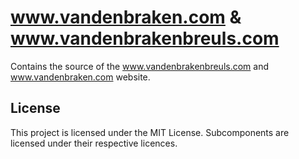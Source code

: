 # www.vandenbraken.com & www.vandenbrakenbreuls.com

Contains the source of the  www.vandenbrakenbreuls.com and www.vandenbraken.com website.

## License

This project is licensed under the MIT License.
Subcomponents are licensed under their respective licences.
